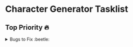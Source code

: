# Character Generator Tasklist

## Top Priority :fire:
<details>
<summary>Bugs to Fix :beetle:</summary>

- [ ] If the user clicks the value of the skill instead of the name, the function won't update the number of available choices properly and wont't remove the flag that indicates it was chosen as either good or bad skill;
- [ ] When removing the 'good' or 'bad' flag from skills to reset it to 'normal', the counter of available Good and Bad skill choices do not update. It only updates after choosing a new Good or Bad skill;
- [ ] When setting attribute points, if you have already spent all points but need to subtract point to relocate, instead of subtracting only 1, it subtracts 2;
- [ ] If the name of the character is the last thing to be chosen to create the character, the 'Finalizar' button do not enable unless atribute points are relocated or skills are changed;
</details>